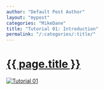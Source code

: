 ```yaml
---
author: "Default Post Author"
layout: "mypost"
categories: "MikeDane"
title: "Tutorial 01: Introduction"
permalink: "/:categories/:title/"
---
```


# [{{ page.title }}](https://youtu.be/T1itpPvFWHI)

[![Tutorial 01](https://img.youtube.com/vi/T1itpPvFWHI/0.jpg)](https://www.youtube.com/watch?v=T1itpPvFWHI)



